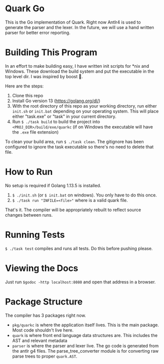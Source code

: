 # Quark Go

This is the Go implementation of Quark. Right now Antlr4 is used to generate the parser and the lexer. In the future, we will use a hand written parser for better error reporting.

# Building This Program

In an effort to make building easy, I have written init scripts for *nix and Windows. These download the build system and put the executable in the top level dir. I was inspired by boost :grimacing:.

Here are the steps:

1. Clone this repo 
2. Install Go version 13 (https://golang.org/dl/)
3. With the root directory of this repo as your working directory, run either `init.sh` or `init.bat` depending on your operating system. This will place either "task.exe" or "task" in your current directory.
4. Run `$ ./task build` to build the project into `<PROJ_DIR>/build/exe/quarkc` (if on Windows the executable will have the `.exe` file extension)

To clean your build area, run `$ ./task clean`. The gitignore has been configured to ignore the task executable so there's no need to delete that file. 

# How to Run

No setup is required if Golang 1.13.5 is installed.

1. `$ ./init.sh` (or `$ init.bat` on windows). You only have to do this once.
2. `$ ./task run "INFILE=<file>"` where <file> is a valid quark file.

That's it. The compiler will be appropriately rebuilt to reflect source changes
between runs.

# Running Tests

`$ ./task test` compiles and runs all tests. Do this before pushing please.

# Viewing the Docs

Just run `$godoc -http localhost:8080` and open that address in a browser.

# Package Structure

The compiler has 3 packages right now.

- `pkg/quarkc` is where the application itself lives. This is the main package. Most code shouldn't live here.
- `quark` is where front end language data structures are. This includes the AST and relevant metadata
- `parser` is where the parser and lexer live. The go code is generated from the antlr g4 files. The parse_tree_converter
module is for converting raw parse trees to proper `quark.AST`. 